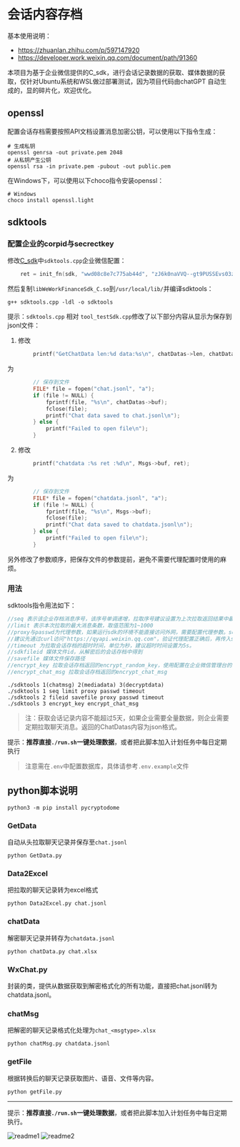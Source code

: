 # 会话内容存档

基本使用说明：

- https://zhuanlan.zhihu.com/p/597147920
- https://developer.work.weixin.qq.com/document/path/91360

本项目为基于企业微信提供的C_sdk，进行会话记录数据的获取、媒体数据的获取，仅针对Ubuntu系统和WSL做过部署测试，因为项目代码由chatGPT 自动生成的，显的碎片化，欢迎优化。

## openssl

配置会话存档需要按照API文档设置消息加密公钥，可以使用以下指令生成：

```
# 生成私钥
openssl genrsa -out private.pem 2048
# 从私钥产生公钥
openssl rsa -in private.pem -pubout -out public.pem
```

在Windows下，可以使用以下choco指令安装openssl：

```
# Windows
choco install openssl.light
```

## sdktools

### 配置企业的corpid与secrectkey

修改[C_sdk](https://developer.work.weixin.qq.com/document/path/91774)中`sdktools.cpp`企业微信配置：

```c
    ret = init_fn(sdk, "wwd08c8e7c775ab44d", "zJ6k0naVVQ--gt9PUSSEvs03zW_nlDVmjLCTOTAfrew");
```

然后复制`libWeWorkFinanceSdk_C.so`到`/usr/local/lib/`并编译sdktools：

```
g++ sdktools.cpp -ldl -o sdktools
```

提示：`sdktools.cpp` 相对 `tool_testSdk.cpp`修改了以下部分内容从显示为保存到jsonl文件：

1. 修改
```c
        printf("GetChatData len:%d data:%s\n", chatDatas->len, chatDatas->buf);
```
为
```c
        // 保存到文件
        FILE* file = fopen("chat.jsonl", "a");
        if (file != NULL) {
            fprintf(file, "%s\n", chatDatas->buf);
            fclose(file);
            printf("Chat data saved to chat.jsonl\n");
        } else {
            printf("Failed to open file\n");
        }
```

2. 修改
```c
        printf("chatdata :%s ret :%d\n", Msgs->buf, ret);
```
为
```c
        // 保存到文件
        FILE* file = fopen("chatdata.jsonl", "a");
        if (file != NULL) {
            fprintf(file, "%s\n", Msgs->buf);
            fclose(file);
            printf("Chat data saved to chatdata.jsonl\n");
        } else {
            printf("Failed to open file\n");
        }
```

另外修改了参数顺序，把保存文件的参数提前，避免不需要代理配置时使用的麻烦。

### 用法

sdktools指令用法如下：

```c
//seq 表示该企业存档消息序号，该序号单调递增，拉取序号建议设置为上次拉取返回结果中最大序号。首次拉取时seq传0，sdk会返回有效期内最早的消息。
//limit 表示本次拉取的最大消息条数，取值范围为1~1000
//proxy与passwd为代理参数，如果运行sdk的环境不能直接访问外网，需要配置代理参数。sdk访问的域名是"https://qyapi.weixin.qq.com"。
//建议先通过curl访问"https://qyapi.weixin.qq.com"，验证代理配置正确后，再传入sdk。
//timeout 为拉取会话存档的超时时间，单位为秒，建议超时时间设置为5s。
//sdkfileid 媒体文件id，从解密后的会话存档中得到
//savefile 媒体文件保存路径
//encrypt_key 拉取会话存档返回的encrypt_random_key，使用配置在企业微信管理台的rsa公钥对应的私钥解密后得到encrypt_key。
//encrypt_chat_msg 拉取会话存档返回的encrypt_chat_msg
```
```
./sdktools 1(chatmsg) 2(mediadata) 3(decryptdata)
./sdktools 1 seq limit proxy passwd timeout
./sdktools 2 fileid savefile proxy passwd timeout
./sdktools 3 encrypt_key encrypt_chat_msg
```

> 注：获取会话记录内容不能超过5天，如果企业需要全量数据，则企业需要定期拉取聊天消息。返回的ChatDatas内容为json格式。

提示：**推荐直接`./run.sh`一键处理数据**，或者把此脚本加入计划任务中每日定期执行

> 注意需在`.env`中配置数据库，具体请参考`.env.example`文件

## python脚本说明

    python3 -m pip install pycryptodome

### GetData

自动从头拉取聊天记录并保存至`chat.jsonl`

    python GetData.py

### Data2Excel

把拉取的聊天记录转为excel格式

    python Data2Excel.py chat.jsonl

### chatData

解密聊天记录并转存为`chatdata.jsonl`

    python chatData.py chat.xlsx

### WxChat.py

封装的类，提供从数据获取到解密格式化的所有功能，直接把chat.jsonl转为chatdata.jsonl。

### chatMsg

把解密的聊天记录格式化处理为`chat_<msgtype>.xlsx`

    python chatMsg.py chatdata.jsonl

### getFile

根据转换后的聊天记录获取图片、语音、文件等内容。

    python getFile.py

----

提示：**推荐直接`./run.sh`一键处理数据**，或者把此脚本加入计划任务中每日定期执行。

![readme1](readme1.png)
![readme2](readme2.png)

